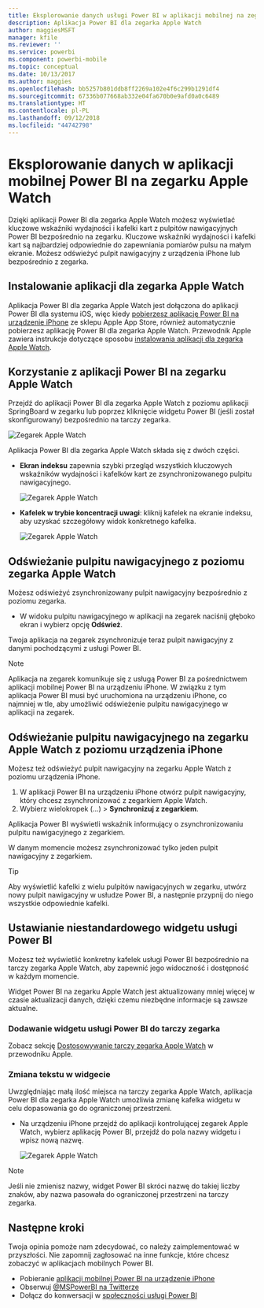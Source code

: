 ```yaml
---
title: Eksplorowanie danych usługi Power BI w aplikacji mobilnej na zegarku Apple Watch
description: Aplikacja Power BI dla zegarka Apple Watch
author: maggiesMSFT
manager: kfile
ms.reviewer: ''
ms.service: powerbi
ms.component: powerbi-mobile
ms.topic: conceptual
ms.date: 10/13/2017
ms.author: maggies
ms.openlocfilehash: bb5257b801ddb8ff2269a102e4f6c299b1291df4
ms.sourcegitcommit: 67336b077668ab332e04fa670b0e9afd0a0c6489
ms.translationtype: HT
ms.contentlocale: pl-PL
ms.lasthandoff: 09/12/2018
ms.locfileid: "44742798"
---
```

# <a name="explore-your-data-in-the-power-bi-mobile-app-on-your-apple-watch"></a>Eksplorowanie danych w aplikacji mobilnej Power BI na zegarku Apple Watch
Dzięki aplikacji Power BI dla zegarka Apple Watch możesz wyświetlać kluczowe wskaźniki wydajności i kafelki kart z pulpitów nawigacyjnych Power BI bezpośrednio na zegarku. Kluczowe wskaźniki wydajności i kafelki kart są najbardziej odpowiednie do zapewniania pomiarów pulsu na małym ekranie. Możesz odświeżyć pulpit nawigacyjny z urządzenia iPhone lub bezpośrednio z zegarka.

## <a name="install-the-apple-watch-app"></a>Instalowanie aplikacji dla zegarka Apple Watch
Aplikacja Power BI dla zegarka Apple Watch jest dołączona do aplikacji Power BI dla systemu iOS, więc kiedy [pobierzesz aplikację Power BI na urządzenie iPhone](http://go.microsoft.com/fwlink/?LinkId=522062 "Pobieranie aplikacji na urządzenie iPhone") ze sklepu Apple App Store, również automatycznie pobierzesz aplikację Power BI dla zegarka Apple Watch. Przewodnik Apple zawiera instrukcje dotyczące sposobu [instalowania aplikacji dla zegarka Apple Watch](https://support.apple.com/en-us/HT204784).

## <a name="use-the-power-bi-app-on-the-apple-watch"></a>Korzystanie z aplikacji Power BI na zegarku Apple Watch
Przejdź do aplikacji Power BI dla zegarka Apple Watch z poziomu aplikacji SpringBoard w zegarku lub poprzez kliknięcie widgetu Power BI (jeśli został skonfigurowany) bezpośrednio na tarczy zegarka.

![Zegarek Apple Watch](./media/mobile-apple-watch/pbi_aplwatch_complicatn240arrow.png)

Aplikacja Power BI dla zegarka Apple Watch składa się z dwóch części.

* **Ekran indeksu** zapewnia szybki przegląd wszystkich kluczowych wskaźników wydajności i kafelków kart ze zsynchronizowanego pulpitu nawigacyjnego.
  
  ![Zegarek Apple Watch](./media/mobile-apple-watch/pbi_aplwatch_indexscreen240.png)
* **Kafelek w trybie koncentracji uwagi**: kliknij kafelek na ekranie indeksu, aby uzyskać szczegółowy widok konkretnego kafelka.
  
  ![Zegarek Apple Watch](./media/mobile-apple-watch/pbi_aplwatch_kpi.png)

## <a name="refresh-a-dashboard-from-your-apple-watch"></a>Odświeżanie pulpitu nawigacyjnego z poziomu zegarka Apple Watch
Możesz odświeżyć zsynchronizowany pulpit nawigacyjny bezpośrednio z poziomu zegarka.

* W widoku pulpitu nawigacyjnego w aplikacji na zegarek naciśnij głęboko ekran i wybierz opcję **Odśwież**.

Twoja aplikacja na zegarek zsynchronizuje teraz pulpit nawigacyjny z danymi pochodzącymi z usługi Power BI.

> [!NOTE]
> Aplikacja na zegarek komunikuje się z usługą Power BI za pośrednictwem aplikacji mobilnej Power BI na urządzeniu iPhone. W związku z tym aplikacja Power BI musi być uruchomiona na urządzeniu iPhone, co najmniej w tle, aby umożliwić odświeżenie pulpitu nawigacyjnego w aplikacji na zegarek.
> 
> 

## <a name="refresh-a-dashboard-on-your-apple-watch-from-your-iphone"></a>Odświeżanie pulpitu nawigacyjnego na zegarku Apple Watch z poziomu urządzenia iPhone
Możesz też odświeżyć pulpit nawigacyjny na zegarku Apple Watch z poziomu urządzenia iPhone.

1. W aplikacji Power BI na urządzeniu iPhone otwórz pulpit nawigacyjny, który chcesz zsynchronizować z zegarkiem Apple Watch. 
2. Wybierz wielokropek (...) > **Synchronizuj z zegarkiem**.

Aplikacja Power BI wyświetli wskaźnik informujący o zsynchronizowaniu pulpitu nawigacyjnego z zegarkiem.

W danym momencie możesz zsynchronizować tylko jeden pulpit nawigacyjny z zegarkiem.

> [!TIP]
> Aby wyświetlić kafelki z wielu pulpitów nawigacyjnych w zegarku, utwórz nowy pulpit nawigacyjny w usłudze Power BI, a następnie przypnij do niego wszystkie odpowiednie kafelki.
> 
> 

## <a name="set-a-custom-power-bi-widget"></a>Ustawianie niestandardowego widgetu usługi Power BI
Możesz też wyświetlić konkretny kafelek usługi Power BI bezpośrednio na tarczy zegarka Apple Watch, aby zapewnić jego widoczność i dostępność w każdym momencie.

Widget Power BI na zegarku Apple Watch jest aktualizowany mniej więcej w czasie aktualizacji danych, dzięki czemu niezbędne informacje są zawsze aktualne.

### <a name="add-a-power-bi-widget-to-your-watch-face"></a>Dodawanie widgetu usługi Power BI do tarczy zegarka
Zobacz sekcję [Dostosowywanie tarczy zegarka Apple Watch](https://support.apple.com/en-us/HT205536) w przewodniku Apple.

### <a name="change-the-text-on-the-widget"></a>Zmiana tekstu w widgecie
Uwzględniając małą ilość miejsca na tarczy zegarka Apple Watch, aplikacja Power BI dla zegarka Apple Watch umożliwia zmianę kafelka widgetu w celu dopasowania go do ograniczonej przestrzeni.

* Na urządzeniu iPhone przejdź do aplikacji kontrolującej zegarek Apple Watch, wybierz aplikację Power BI, przejdź do pola nazwy widgetu i wpisz nową nazwę.
  
  ![Zegarek Apple Watch](./media/mobile-apple-watch/pbi_aplwatch_oniphone.png)

> [!NOTE]
> Jeśli nie zmienisz nazwy, widget Power BI skróci nazwę do takiej liczby znaków, aby nazwa pasowała do ograniczonej przestrzeni na tarczy zegarka. 
> 
> 

## <a name="next-steps"></a>Następne kroki
Twoja opinia pomoże nam zdecydować, co należy zaimplementować w przyszłości. Nie zapomnij zagłosować na inne funkcje, które chcesz zobaczyć w aplikacjach mobilnych Power BI. 

* Pobieranie [aplikacji mobilnej Power BI na urządzenie iPhone](http://go.microsoft.com/fwlink/?LinkId=522062)
* Obserwuj [@MSPowerBI na Twitterze](https://twitter.com/MSPowerBI)
* Dołącz do konwersacji w [społeczności usługi Power BI](http://community.powerbi.com/)

